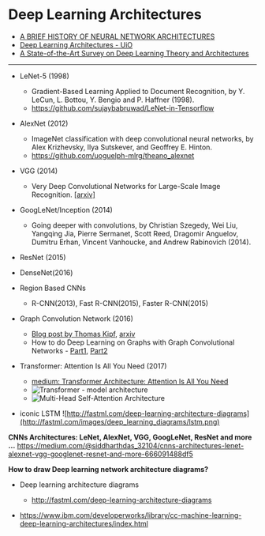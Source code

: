 # Deep Learning Architectures

* [A BRIEF HISTORY OF NEURAL NETWORK ARCHITECTURES](https://www.topbots.com/a-brief-history-of-neural-network-architectures/)
* [Deep Learning Architectures - UiO](https://www.uio.no/studier/emner/matnat/ifi/INF5860/v17/timeplan/architectures-in-deep-learning.pdf)
* [A State-of-the-Art Survey on Deep Learning Theory and Architectures](https://www.mdpi.com/2079-9292/8/3/292/pdf)

---

* LeNet-5 (1998)
  - Gradient-Based Learning Applied to Document Recognition, by Y. LeCun, L. Bottou, Y. Bengio and P. Haffner (1998).
  - https://github.com/sujaybabruwad/LeNet-in-Tensorflow

* AlexNet (2012)
  - ImageNet classification with deep convolutional neural networks, by Alex Krizhevsky, Ilya Sutskever, and Geoffrey E. Hinton.
  - https://github.com/uoguelph-mlrg/theano_alexnet

* VGG (2014)
  - Very Deep Convolutional Networks for Large-Scale Image Recognition. [[arxiv]](https://arxiv.org/abs/1409.1556)
  
* GoogLeNet/Inception (2014)
  - Going deeper with convolutions, by Christian Szegedy, Wei Liu, Yangqing Jia, Pierre Sermanet, Scott Reed, Dragomir Anguelov, Dumitru Erhan, Vincent Vanhoucke, and Andrew Rabinovich (2014).
  
* ResNet (2015)

* DenseNet(2016)

* Region Based CNNs 
   - R-CNN(2013), Fast R-CNN(2015), Faster R-CNN(2015) 
  
* Graph Convolution Network (2016)
   - [Blog post by Thomas Kipf](https://tkipf.github.io/graph-convolutional-networks/), [arxiv](https://arxiv.org/abs/1609.02907)
   - How to do Deep Learning on Graphs with Graph Convolutional Networks - [Part1](https://towardsdatascience.com/how-to-do-deep-learning-on-graphs-with-graph-convolutional-networks-7d2250723780), [Part2](https://towardsdatascience.com/how-to-do-deep-learning-on-graphs-with-graph-convolutional-networks-62acf5b143d0)

* Transformer: Attention Is All You Need (2017)
  - [medium: Transformer Architecture: Attention Is All You Need](https://medium.com/@adityathiruvengadam/transformer-architecture-attention-is-all-you-need-aeccd9f50d09)
  - ![Transformer - model architecture](https://miro.medium.com/max/626/1*JuGZaZcRtmrtCEPY8qfsUw.png)
  - ![Multi-Head Self-Attention Architecture](https://miro.medium.com/max/437/1*5h3HHJh7kgezyOdTcRZc0A.png)


* iconic LSTM 
![http://fastml.com/deep-learning-architecture-diagrams](http://fastml.com/images/deep_learning_diagrams/lstm.png)


__CNNs Architectures: LeNet, AlexNet, VGG, GoogLeNet, ResNet and more …__
https://medium.com/@siddharthdas_32104/cnns-architectures-lenet-alexnet-vgg-googlenet-resnet-and-more-666091488df5

__How to draw Deep learning network architecture diagrams?__ 
* Deep learning architecture diagrams
  * http://fastml.com/deep-learning-architecture-diagrams

* https://www.ibm.com/developerworks/library/cc-machine-learning-deep-learning-architectures/index.html
